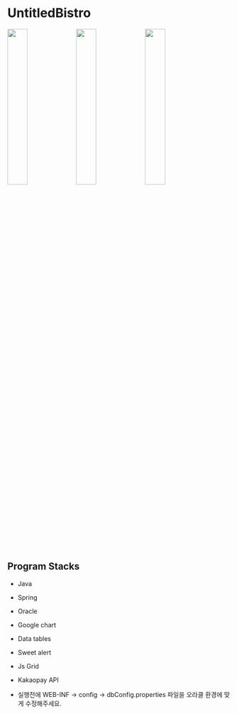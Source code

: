 # UntitledBistro

<img width="30%" height="30%" src="https://user-images.githubusercontent.com/52157199/68745517-219c9080-063a-11ea-8484-d93f4f098c85.png"> <img width="30%" height="30%" src="https://user-images.githubusercontent.com/52157199/68745530-26f9db00-063a-11ea-944d-68b6acaefdc6.png"> <img width="30%" height="30%" src="https://user-images.githubusercontent.com/52157199/68745539-2b25f880-063a-11ea-8956-c8c6c86b57ac.png">

## Program Stacks

* Java 
* Spring
* Oracle
* Google chart
* Data tables
* Sweet alert
* Js Grid
* Kakaopay API


* 실행전에 WEB-INF -> config -> dbConfig.properties 파일을 오라클 환경에 맞게 수정해주세요.
